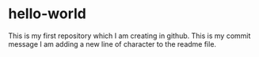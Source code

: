 # hello-world
This is my first repository which I am creating in github.
This is my commit message I am adding a new line of character to the readme file.
